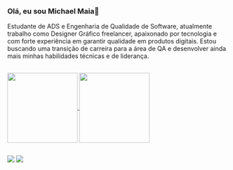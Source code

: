 ### Olá, eu sou Michael Maia👋

Estudante de ADS e Engenharia de Qualidade de Software, atualmente trabalho como Designer Gráfico freelancer, apaixonado por tecnologia e com forte experiência em garantir qualidade em produtos digitais. Estou buscando uma transição de carreira para a área de QA e desenvolver ainda mais minhas habilidades técnicas e de liderança.

##
<div> 
    <a href="https://github.com/qamichaelmaia">
      <img height=160 align="center" src="https://github-readme-stats.vercel.app/api?username=qamichaelmaia&show_icons=true&theme=dark" />
    </a>
    <a href="https://github.com/anuraghazra/convoychat">
      <img height=160  align="center" src="https://github-readme-stats.vercel.app/api/top-langs?username=qamichaelmaia&layout=compact&langs_count=8&card_width=320&theme=dark" />
    </a>
</div>

##

<div>
  <a href= "mailto: contatomichaelmaia@gmail.com"><img src="https://img.shields.io/badge/Gmail-D14836?style=for-the-badge&logo=gmail&logoColor=white"></a>
  <a href= "https://www.linkedin.com/in/qamichael/" target = _blank><img src="https://img.shields.io/badge/LinkedIn-0077B5?style=for-the-badge&logo=linkedin&logoColor=white target = _blank "></a>
</div>


